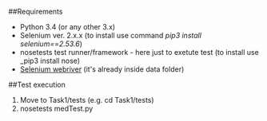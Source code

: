 ##Requirements

- Python 3.4 (or any other 3.x)
- Selenium ver. 2.x.x (to install use command _pip3 install selenium==2.53.6_)
- nosetests test runner/framework - here just to exetute test (to install use _pip3 install nose)
- [Selenium webriver](http://chromedriver.storage.googleapis.com/index.html?path=2.25) (it's already inside data folder)

##Test execution

1) Move to Task1/tests (e.g. cd Task1/tests)
2) nosetests medTest.py